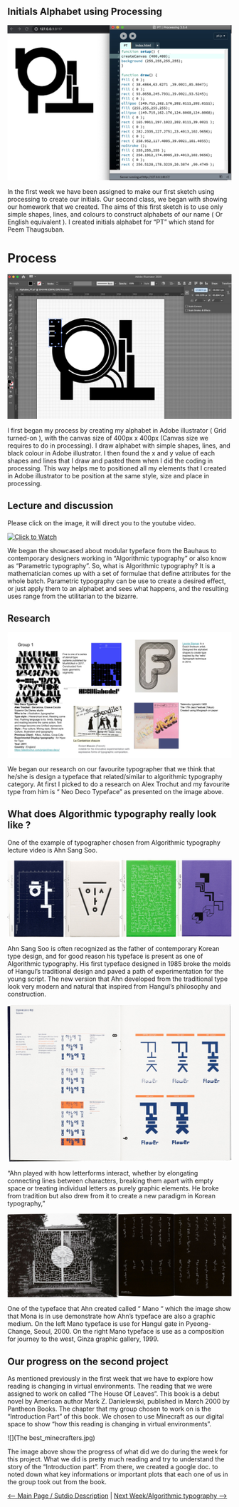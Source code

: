 ## Initials Alphabet using Processing

![](PT_Processing.jpg) 

In the first week we have been assigned to make our first sketch using processing to create our initials. Our second class, we began with showing our homework that we created. The aims of this first sketch is to use only simple shapes, lines, and colours to construct alphabets of our name ( Or English equivalent ). I created initials alphabet for “PT” which stand for Peem Thaugsuban.

# Process

![](PT_Illustrator.jpg) 

I first began my process by creating my alphabet in Adobe illustrator ( Grid turned-on ), with the canvas size of 400px x 400px (Canvas size we requires to do in processing). I draw alphabet with simple shapes, lines, and black colour in Adobe illustrator. I then found the x and y value of each shapes and lines that I draw and pasted them when I did the coding in processing. This way helps me to positioned all my elements that I created in Adobe illustrator to be position at the same style, size and place in processing.

## Lecture and discussion

Please click on the image, it will direct you to the youtube video.

[![Click to Watch](http://img.youtube.com/vi/ORSlU9lInRw/0.jpg)](http://www.youtube.com/watch?v=ORSlU9lInRw "Algorithmic Typography")

We began the showcased about modular typeface from the Bauhaus to contemporary designers working in “Algorithmic typography” or also know as “Parametric typography”. So, what is Algorithmic typography? It is a mathematician comes up with a set of formulae that define attributes for the whole batch. Parametric typography can be use to create a desired effect, or just apply them to an alphabet and sees what happens, and the resulting uses range from the utilitarian to the bizarre.

## Research 

![](Typographer_Research.jpg)

We began our research on our favourite typographer that we think that he/she is design a typeface that related/similar to algorithmic typography category. At first I picked to do a research on Alex Trochut and my favourite type from him is “ Neo Deco Typeface” as presented on the image above.

## What does Algorithmic typography really look like ?

One of the example of typographer chosen from Algorithmic typography lecture video is Ahn Sang Soo.

![](Specimens_Ahn.jpg)

Ahn Sang Soo is often recognized as the father of contemporary Korean type design, and for good reason his typeface is present as one of Algorithmic typography. His first typeface designed in 1985 broke the molds of Hangul’s traditional design and paved a path of experimentation for the young script. The new version that Ahn developed from the traditional type look very modern and natural that inspired from Hangul’s philosophy and construction.

![](Ahn_Type.jpg)

“Ahn played with how letterforms interact, whether by elongating connecting lines between characters, breaking them apart with empty space or treating individual letters as purely graphic elements. He broke from tradition but also drew from it to create a new paradigm in Korean typography,”

![](Ah_Application.jpg)

One of the typeface that Ahn created called “ Mano “ which the image show that Mona is in use demonstrate how Ahn’s typeface are also a graphic medium. On the left Mano typeface is use for Hangul gate in Pyeong-Change, Seoul, 2000. On the right Mano typeface is use as a composition for journey to the west, Ginza graphic gallery, 1999.

## Our progress on the second project 

As mentioned previously in the first week that we have to explore how reading is changing in virtual environments. The reading that we were assigned to work on called “The House Of Leaves”. This book is a debut novel by American author Mark Z. Danielewski, published in March 2000 by Pantheon Books. The chapter that my group chosen to work on is the “Introduction Part” of this book. We chosen to use Minecraft as our digital space to show “how this reading is changing in virtual environments”.

![](The best_minecrafters.jpg)

The image above show the progress of what did we do during the week for this project. What we did is pretty much reading and try to understand the story of the “Introduction part”. From there, we created a google doc. to noted down what key informations or important plots that each one of us in the group took out from the book. 

<p align="center">
  
<a href='https://bridieotoole.github.io/codewords/'> <-- Main Page / Sutdio Description</a> | <a href='https://ptpeem.github.io/EdmCodeWorld/Week_02/'> Next Week/Algorithmic typography --></a>

</p>
